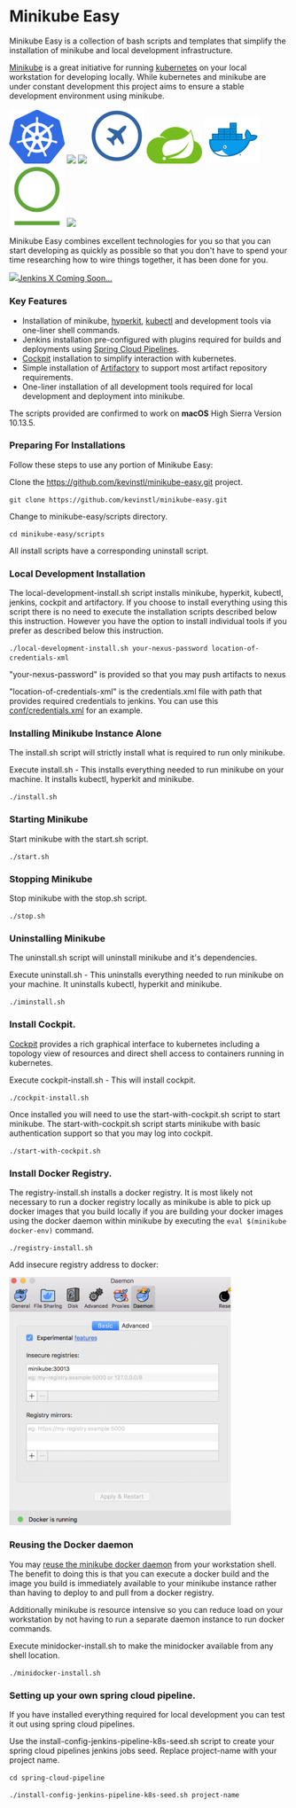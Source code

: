 # Minikube Easy

Minikube Easy is a collection of bash scripts and templates that simplify the installation of minikube and local development infrastructure. 

[Minikube](https://github.com/kubernetes/minikube) is a great initiative for running [kubernetes](https://kubernetes.io/docs/home) on your local workstation for developing locally. While kubernetes and minikube are under constant development this project aims to ensure a stable development environment using minikube.


[<img src="https://raw.githubusercontent.com/kubernetes/kubernetes/master/logo/logo.png" width="100px">](https://kubernetes.io/docs/home) 
[<img src="https://raw.githubusercontent.com/kubernetes/minikube/master/logo/logo.png" width="100px">](https://github.com/kubernetes/minikube) 
[<img src="https://wiki.jenkins.io/download/attachments/2916393/logo.png" width="100px">](https://jenkins.io) 
[<img src="images/cockpit.png" width="100px">](https://cockpit-project.org) 
[<img src="images/icon-spring-cloud.svg" width="100px">](https://cloud.spring.io/spring-cloud-pipelines) 
[<img src="images/moby.png" width="100px">](https://www.docker.com) 
[<img src="images/artifactory.png" width="100px">](https://jfrog.com/artifactory) 
[<img src="https://raw.githubusercontent.com/kubernetes/helm/master/docs/logos/helm_logo_transparent.png" width="100px">](https://docs.helm.sh) 

Minikube Easy combines excellent technologies for you so that you can start developing as quickly as possible so that you don't have to spend your time researching how to wire things together, it has been done for you.

[<img src="https://jenkins.io/images/logos/jenkins-x/jenkins-x-256.png" width="100px">Jenkins X Coming Soon...](https://jenkins-x.io) 


### Key Features

* Installation of minikube, [hyperkit](https://github.com/moby/hyperkit), [kubectl](https://kubernetes.io/docs/reference/kubectl/overview) and development tools via one-liner shell commands.
* Jenkins installation pre-configured with plugins required for builds and deployments using [Spring Cloud Pipelines](https://cloud.spring.io/spring-cloud-pipelines).
* [Cockpit](https://cockpit-project.org) installation to simplify interaction with kubernetes.
* Simple installation of [Artifactory](https://jfrog.com/artifactory) to support most artifact repository requirements.
* One-liner installation of all development tools required for local development and deployment into minikube.

The scripts provided are confirmed to work on **macOS** High Sierra Version 10.13.5.

### Preparing For Installations

Follow these steps to use any portion of Minikube Easy:

Clone the https://github.com/kevinstl/minikube-easy.git project. 

`git clone https://github.com/kevinstl/minikube-easy.git`

Change to minikube-easy/scripts directory.

`cd minikube-easy/scripts`

All install scripts have a corresponding uninstall script.

### Local Development Installation

The local-development-install.sh script installs minikube, hyperkit, kubectl, jenkins, cockpit and artifactory. If you choose to install everything using this script there is no need to execute the  installation scripts described below this instruction. However you have the option to install individual tools if you prefer as described below this instruction.

`./local-development-install.sh your-nexus-password location-of-credentials-xml`

"your-nexus-password" is provided so that you may push artifacts to nexus
 
 "location-of-credentials-xml" is the credentials.xml file with path that provides required credentials to jenkins. You can use this [conf/credentials.xml](https://raw.githubusercontent.com/kevinstl/minikube-easy/blob/master/conf/credentials.xml) for an example.

### Installing Minikube Instance Alone

The install.sh script will strictly install what is required to run only minikube.

Execute install.sh - This installs everything needed to run minikube on your machine. It installs kubectl, hyperkit and minikube.

`./install.sh`


### Starting Minikube

Start minikube with the start.sh script.

`./start.sh`

### Stopping Minikube

Stop minikube with the stop.sh script.

`./stop.sh`

### Uninstalling Minikube

The uninstall.sh script will uninstall minikube and it's dependencies.

Execute uninstall.sh - This uninstalls everything needed to run minikube on your machine. It uninstalls kubectl, hyperkit and minikube.

`./iminstall.sh`


### Install Cockpit.

[Cockpit](https://cockpit-project.org/) provides a rich graphical interface to kubernetes including a topology view of resources and direct shell access to containers running in kubernetes.

Execute cockpit-install.sh - This will install cockpit. 

`./cockpit-install.sh`

Once installed you will need to use the start-with-cockpit.sh script to start minikube.  The start-with-cockpit.sh script starts minikube with basic authentication support so that you may log into cockpit.

`./start-with-cockpit.sh`


### Install Docker Registry.

The registry-install.sh installs a docker registry. It is most likely not necessary to run a docker registry locally as minikube is able to pick up docker images that you build locally if you are building your docker images using the docker daemon within minikube by executing the `eval $(minikube docker-env)` command.

`./registry-install.sh`

Add insecure registry address to docker:

<img src="images/docker-insecure-registry.png" width="400"/>
 
 
 ### Reusing the Docker daemon
 
 You may [reuse the minikube docker daemon](https://github.com/kubernetes/minikube/blob/master/docs/reusing_the_docker_daemon.md) from your workstation shell. The benefit to doing this is that you can execute a docker build and the image you build is immediately available to your minikube instance rather than having to deploy to and pull from a docker registry.
 
 Additionally minikube is resource intensive so you can reduce load on your workstation by not having to run a separate daemon instance to run docker commands.
 
Execute minidocker-install.sh to make the minidocker available from any shell location.

`./minidocker-install.sh`


### Setting up your own spring cloud pipeline.

If you have installed everything required for local development you can test it out using spring cloud pipelines. 

Use the install-config-jenkins-pipeline-k8s-seed.sh script to create your spring cloud pipelines jenkins jobs seed. Replace project-name with your project name.

`cd spring-cloud-pipeline`

 `./install-config-jenkins-pipeline-k8s-seed.sh project-name`





